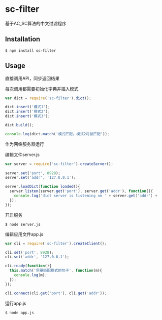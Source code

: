 sc-filter
======

基于AC_SC算法的中文过滤程序

## Installation

    $ npm install sc-filter

## Usage

直接调用API，同步返回结果

每次调用都需要初始化字典并插入模式

```js
var dict = require('sc-filter').dict();

dict.insert('模式1');
dict.insert('模式2');
dict.insert('模式3');

dict.build();

console.log(dict.match('模式匹配，模式2将被匹配'));

```

作为网络服务器运行

编辑文件server.js
```js
var server = require('sc-filter').createServer();
  
server.set('port', 8928);
server.set('addr', '127.0.0.1');

server.loadDict(function loaded(){
  server.listen(server.get('port'), server.get('addr'), function(){
    console.log('dict server is listening on ' + server.get('addr') + ':' + server.get('port'));
  });
});

```

开启服务

    $ node server.js

编辑应用文件app.js
```js
var cli = require('sc-filter').createClient();

cli.set('port', 8928);
cli.set('addr', '127.0.0.1');

cli.ready(function(){
  this.match('需要匹配模式的句子', function(m){
    console.log(m);
  });
});

cli.connect(cli.get('port'), cli.get('addr'));

```

运行app.js

    $ node app.js
